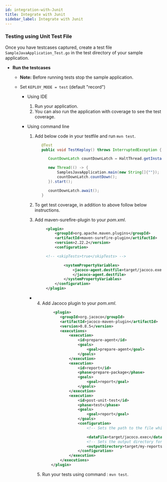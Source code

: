 ```yaml
---
id: integration-with-Junit
title: Integrate with Junit 
sidebar_label: Integrate with Junit 
---
```


### Testing using Unit Test File

Once you have testcases captured, create a test file `SampleJavaApplication_Test.go` in the test directory of your sample application.



- **Run the testcases**
    - **Note:** Before running tests stop the sample application.

    - Set `KEPLOY_MODE = test` (default "record")
        - Using IDE 
            1. Run your application.
            2. You can also run the application with coverage to see the test coverage.

        - Using command line
            1. Add below code in your testfile and run `mvn test`.

               ```java
                  @Test
                  public void TestKeploy() throws InterruptedException {

                     CountDownLatch countDownLatch = HaltThread.getInstance().getCountDownLatch();

                     new Thread(() -> {
                         SamplesJavaApplication.main(new String[]{""});
                         countDownLatch.countDown();
                     }).start();

                     countDownLatch.await();
                  }
               ```     
       
            2. To get test coverage, in addition to above follow below instructions.
            
            3. Add maven-surefire-plugin to your *pom.xml*.
  
               ```xml 
                    <plugin>
                        <groupId>org.apache.maven.plugins</groupId>
                        <artifactId>maven-surefire-plugin</artifactId>
                        <version>2.22.2</version>
                        <configuration>

                    <!-- <skipTests>true</skipTests> -->

                            <systemPropertyVariables>
                                <jacoco-agent.destfile>target/jacoco.exec
                                </jacoco-agent.destfile>
                            </systemPropertyVariables>
                        </configuration>
                    </plugin>
               ```  
          - 4. Add Jacoco plugin to your *pom.xml*.
                ```xml
                     <plugin>
                        <groupId>org.jacoco</groupId>
                        <artifactId>jacoco-maven-plugin</artifactId>
                        <version>0.8.5</version>
                        <executions>
                            <execution>
                                <id>prepare-agent</id>
                                <goals>
                                    <goal>prepare-agent</goal>
                                </goals>
                            </execution>
                            <execution>
                                <id>report</id>
                                <phase>prepare-package</phase>
                                <goals>
                                    <goal>report</goal>
                                </goals>
                            </execution>
                            <execution>
                                <id>post-unit-test</id>
                                <phase>test</phase>
                                <goals>
                                    <goal>report</goal>
                                </goals>
                                <configuration>
                                    <!-- Sets the path to the file which contains the execution data. -->

                                    <dataFile>target/jacoco.exec</dataFile>
                                    <!-- Sets the output directory for the code coverage report. -->
                                    <outputDirectory>target/my-reports</outputDirectory>
                                </configuration>
                            </execution>
                        </executions>
                    </plugin>
                ```
            5. Run your tests using command : `mvn test`.
